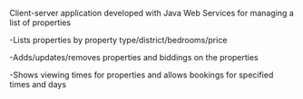 Client-server application developed with Java Web Services for managing a list of properties

-Lists properties by property type/district/bedrooms/price

-Adds/updates/removes properties and biddings on the properties

-Shows viewing times for properties and allows bookings for specified times and days
